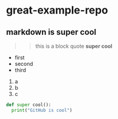 # great-example-repo

## markdown is super cool

>> this is a block quote
>> **super cool**

- first
- second
- third

1. a
2. b
3. c

``` py
def super cool():
  print("GitHub is cool")
```

